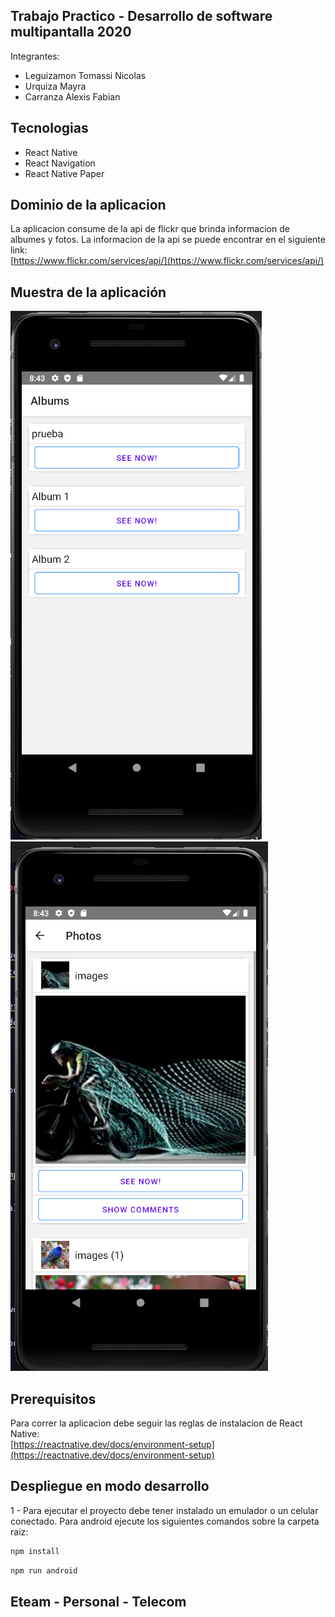 ## Trabajo Practico - Desarrollo de software multipantalla 2020
Integrantes:
+ Leguizamon Tomassi Nicolas <br>
+ Urquiza Mayra <br>
+ Carranza Alexis Fabian <br>
## Tecnologias
* React Native
* React Navigation
* React Native Paper
## Dominio de la aplicacion
La aplicacion consume de la api de flickr que brinda informacion de albumes y fotos.
La informacion de la api se puede encontrar en el siguiente link: <br>
[https://www.flickr.com/services/api/](https://www.flickr.com/services/api/)
## Muestra de la aplicación
![Home](.readme-static/home.png) <br>
![Photo](.readme-static/photos.png) <br>
## Prerequisitos
Para correr la aplicacion debe seguir las reglas de instalacion de React Native: <br>
[https://reactnative.dev/docs/environment-setup](https://reactnative.dev/docs/environment-setup)
## Despliegue en modo desarrollo
1 - Para ejecutar el proyecto debe tener instalado un emulador o un celular conectado. 
Para android ejecute los siguientes comandos sobre la carpeta raiz:
```bash
npm install
```
```bash
npm run android
```


## Eteam - Personal - Telecom